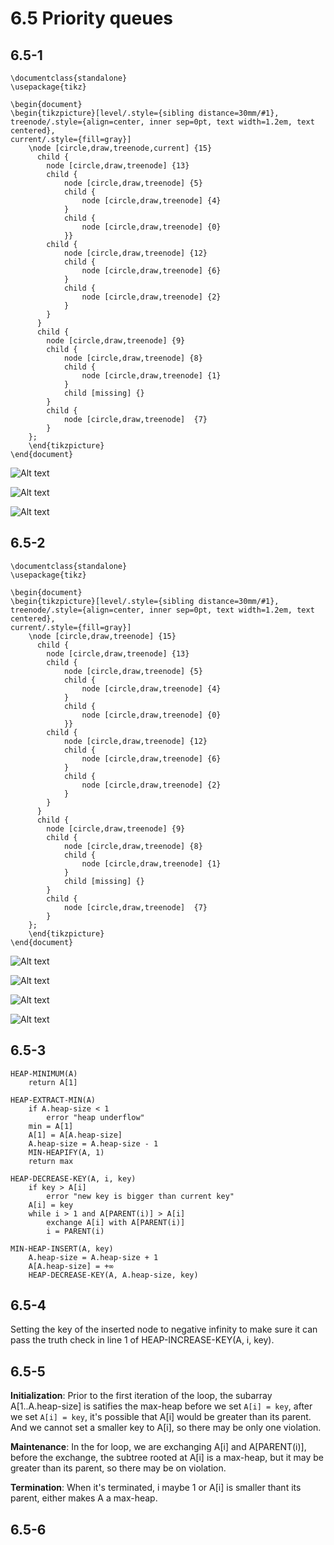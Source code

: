 # 6.5 Priority queues
## 6.5-1
```
\documentclass{standalone}
\usepackage{tikz}

\begin{document}
\begin{tikzpicture}[level/.style={sibling distance=30mm/#1},
treenode/.style={align=center, inner sep=0pt, text width=1.2em, text centered},
current/.style={fill=gray}]
    \node [circle,draw,treenode,current] {15}
      child {
        node [circle,draw,treenode] {13}
        child {
            node [circle,draw,treenode] {5}
            child {
                node [circle,draw,treenode] {4}
            }
            child {
                node [circle,draw,treenode] {0}
            }}
        child {
            node [circle,draw,treenode] {12}
            child {
                node [circle,draw,treenode] {6}
            }
            child {
                node [circle,draw,treenode] {2}
            }
        }
      }
      child {
        node [circle,draw,treenode] {9}
        child {
            node [circle,draw,treenode] {8}
            child {
                node [circle,draw,treenode] {1}
            }
            child [missing] {}
        }
        child {
            node [circle,draw,treenode]  {7}
        }
    };
    \end{tikzpicture}
\end{document}
```

![Alt text](./6.5-1-a.png)

![Alt text](./6.5-1-b.png)

![Alt text](./6.5-1-c.png)

## 6.5-2
```
\documentclass{standalone}
\usepackage{tikz}

\begin{document}
\begin{tikzpicture}[level/.style={sibling distance=30mm/#1},
treenode/.style={align=center, inner sep=0pt, text width=1.2em, text centered},
current/.style={fill=gray}]
    \node [circle,draw,treenode] {15}
      child {
        node [circle,draw,treenode] {13}
        child {
            node [circle,draw,treenode] {5}
            child {
                node [circle,draw,treenode] {4}
            }
            child {
                node [circle,draw,treenode] {0}
            }}
        child {
            node [circle,draw,treenode] {12}
            child {
                node [circle,draw,treenode] {6}
            }
            child {
                node [circle,draw,treenode] {2}
            }
        }
      }
      child {
        node [circle,draw,treenode] {9}
        child {
            node [circle,draw,treenode] {8}
            child {
                node [circle,draw,treenode] {1}
            }
            child [missing] {}
        }
        child {
            node [circle,draw,treenode]  {7}
        }
    };
    \end{tikzpicture}
\end{document}
```

![Alt text](./6.5-2-a.png)

![Alt text](./6.5-2-b.png)

![Alt text](./6.5-2-c.png)

![Alt text](./6.5-2-d.png)

## 6.5-3
```
HEAP-MINIMUM(A)
    return A[1]
```

```
HEAP-EXTRACT-MIN(A)
    if A.heap-size < 1
        error "heap underflow"
    min = A[1]
    A[1] = A[A.heap-size]
    A.heap-size = A.heap-size - 1
    MIN-HEAPIFY(A, 1)
    return max
```

```
HEAP-DECREASE-KEY(A, i, key)
    if key > A[i]
        error "new key is bigger than current key"
    A[i] = key
    while i > 1 and A[PARENT(i)] > A[i]
        exchange A[i] with A[PARENT(i)]
        i = PARENT(i)
```

```
MIN-HEAP-INSERT(A, key)
    A.heap-size = A.heap-size + 1
    A[A.heap-size] = +∞
    HEAP-DECREASE-KEY(A, A.heap-size, key)
```

## 6.5-4
Setting the key of the inserted node to negative infinity to make sure it can pass the truth check in line 1 of HEAP-INCREASE-KEY(A, i, key).

## 6.5-5
**Initialization**: Prior to the first iteration of the loop, the subarray A[1..A.heap-size] is satifies the max-heap before we set `A[i] = key`, after we set `A[i] = key`, it's possible that A[i] would be greater than its parent. And we cannot set a smaller key to A[i], so there may be only one violation.

**Maintenance**: In the for loop, we are exchanging A[i] and A[PARENT(i)], before the exchange, the subtree rooted at A[i] is a max-heap, but it may be greater than its parent, so there may be on violation.

**Termination**: When it's terminated, i maybe 1 or A[i] is smaller thant its parent, either makes A a max-heap.

## 6.5-6
